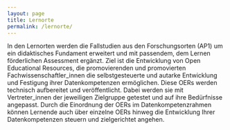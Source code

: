```yaml
---
layout: page
title: Lernorte
permalink: /lernorte/
---
```


In den Lernorten werden die Fallstudien aus den Forschungsorten (AP1) um ein didaktisches Fundament erweitert und mit passendem, dem Lernen förderlichen Assessment ergänzt. Ziel ist die Entwicklung von Open Educational Resources, die promovierenden und promovierten Fachwissenschaftler_innen die selbstgesteuerte und autarke Entwicklung und Festigung ihrer Datenkompetenzen ermöglichen. Diese OERs werden technisch aufbereitet und veröffentlicht. Dabei werden sie mit Vertreter_innen der jeweiligen Zielgruppe getestet und auf ihre Bedürfnisse angepasst. Durch die Einordnung der OERs im Datenkompetenzrahmen können Lernende auch über einzelne OERs hinweg die Entwicklung Ihrer Datenkompetenzen steuern und zielgerichtet angehen.
